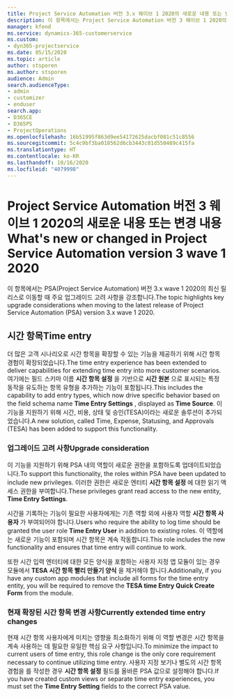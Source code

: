 ```yaml
---
title: Project Service Automation 버전 3.x 웨이브 1 2020의 새로운 내용 또는 변경 내용
description: 이 항목에서는 Project Service Automation 버전 3 웨이브 1 2020의 새로운 사항과 변경된 내용에 대한 정보를 제공합니다.
manager: kfend
ms.service: dynamics-365-customerservice
ms.custom:
- dyn365-projectservice
ms.date: 05/15/2020
ms.topic: article
author: stsporen
ms.author: stsporen
audience: Admin
search.audienceType:
- admin
- customizer
- enduser
search.app:
- D365CE
- D365PS
- ProjectOperations
ms.openlocfilehash: 16b51995f863d9ee54172625dacbf081c51c8556
ms.sourcegitcommit: 5c4c9bf3ba018562d6cb3443c01d550489c415fa
ms.translationtype: HT
ms.contentlocale: ko-KR
ms.lasthandoff: 10/16/2020
ms.locfileid: "4079998"
---
```

# <a name="whats-new-or-changed-in-project-service-automation-version-3-wave-1-2020"></a><span data-ttu-id="91cc4-103">Project Service Automation 버전 3 웨이브 1 2020의 새로운 내용 또는 변경 내용</span><span class="sxs-lookup"><span data-stu-id="91cc4-103">What's new or changed in Project Service Automation version 3 wave 1 2020</span></span>
<span data-ttu-id="91cc4-104">이 항목에서는 PSA(Project Service Automation) 버전 3.x wave 1 2020의 최신 릴리스로 이동할 때 주요 업그레이드 고려 사항을 강조합니다.</span><span class="sxs-lookup"><span data-stu-id="91cc4-104">The topic highlights key upgrade considerations when moving to the latest release of Project Service Automation (PSA) version 3.x wave 1 2020.</span></span>

## <a name="time-entry"></a><span data-ttu-id="91cc4-105">시간 항목</span><span class="sxs-lookup"><span data-stu-id="91cc4-105">Time entry</span></span>
<span data-ttu-id="91cc4-106">더 많은 고객 시나리오로 시간 항목을 확장할 수 있는 기능을 제공하기 위해 시간 항목 경험이 확장되었습니다.</span><span class="sxs-lookup"><span data-stu-id="91cc4-106">The time entry experience has been extended to deliver capabilities for extending time entry into more customer scenarios.</span></span> <span data-ttu-id="91cc4-107">여기에는 필드 스키마 이름 **시간 항목 설정** 을 기반으로 **시간 원본** 으로 표시되는 특정 동작을 유도하는 항목 유형을 추가하는 기능이 포함됩니다.</span><span class="sxs-lookup"><span data-stu-id="91cc4-107">This includes the capability to add entry types, which now drive specific behavior based on the field schema name **Time Entry Settings** , displayed as **Time Source**.</span></span> <span data-ttu-id="91cc4-108">이 기능을 지원하기 위해 시간, 비용, 상태 및 승인(TESA)이라는 새로운 솔루션이 추가되었습니다.</span><span class="sxs-lookup"><span data-stu-id="91cc4-108">A new solution, called Time, Expense, Statusing, and Approvals (TESA) has been added to support this functionality.</span></span>

### <a name="upgrade-consideration"></a><span data-ttu-id="91cc4-109">업그레이드 고려 사항</span><span class="sxs-lookup"><span data-stu-id="91cc4-109">Upgrade consideration</span></span>
<span data-ttu-id="91cc4-110">이 기능을 지원하기 위해 PSA 내의 역할이 새로운 권한을 포함하도록 업데이트되었습니다.</span><span class="sxs-lookup"><span data-stu-id="91cc4-110">To support this functionality, the roles within PSA have been updated to include new privileges.</span></span> <span data-ttu-id="91cc4-111">이러한 권한은 새로운 엔터티 **시간 항목 설정** 에 대한 읽기 액세스 권한을 부여합니다.</span><span class="sxs-lookup"><span data-stu-id="91cc4-111">These privileges grant read access to the new entity, **Time Entry Settings**.</span></span>

<span data-ttu-id="91cc4-112">시간을 기록하는 기능이 필요한 사용자에게는 기존 역할 외에 사용자 역할 **시간 항목 사용자** 가 부여되어야 합니다.</span><span class="sxs-lookup"><span data-stu-id="91cc4-112">Users who require the ability to log time should be granted the user role **Time Entry User** in addition to existing roles.</span></span> <span data-ttu-id="91cc4-113">이 역할에는 새로운 기능이 포함되며 시간 항목은 계속 작동합니다.</span><span class="sxs-lookup"><span data-stu-id="91cc4-113">This role includes the new functionality and ensures that time entry will continue to work.</span></span>

<span data-ttu-id="91cc4-114">또한 시간 입력 엔터티에 대한 모든 양식을 포함하는 사용자 지정 앱 모듈이 있는 경우 모듈에서 **TESA 시간 항목 빨리 만들기 양식** 을 제거해야 합니다.</span><span class="sxs-lookup"><span data-stu-id="91cc4-114">Additionally, if you have any custom app modules that include all forms for the time entry entity, you will be required to remove the **TESA time Entry Quick Create Form** from the module.</span></span>

### <a name="currently-extended-time-entry-changes"></a><span data-ttu-id="91cc4-115">현재 확장된 시간 항목 변경 사항</span><span class="sxs-lookup"><span data-stu-id="91cc4-115">Currently extended time entry changes</span></span>
<span data-ttu-id="91cc4-116">현재 시간 항목 사용자에게 미치는 영향을 최소화하기 위해 이 역할 변경은 시간 항목을 계속 사용하는 데 필요한 유일한 핵심 요구 사항입니다.</span><span class="sxs-lookup"><span data-stu-id="91cc4-116">To minimize the impact to current users of time entry, this role change is the only core requirement necessary to continue utilizing time entry.</span></span> <span data-ttu-id="91cc4-117">사용자 지정 보기나 별도의 시간 항목 경험을 를 작성한 경우 **시간 항목 설정** 필드를 올바른 PSA 값으로 설정해야 합니다.</span><span class="sxs-lookup"><span data-stu-id="91cc4-117">If you have created custom views or separate time entry experiences, you must set the **Time Entry Setting** fields to the correct PSA value.</span></span>
